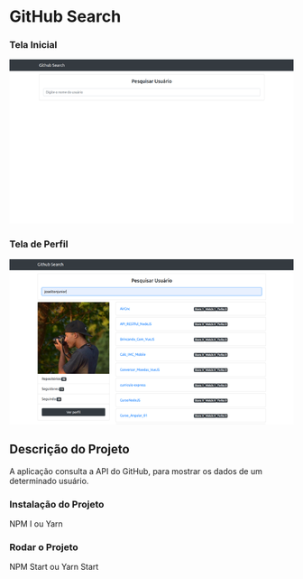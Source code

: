 # GitHub Search

### Tela Inicial
![home](home.png)

### Tela de Perfil
![perfil](profile.png)

## Descrição do Projeto
A aplicação consulta a API do GitHub, para mostrar os dados de um determinado usuário.

### Instalação do Projeto
NPM I ou Yarn

### Rodar o Projeto
NPM Start ou Yarn Start
